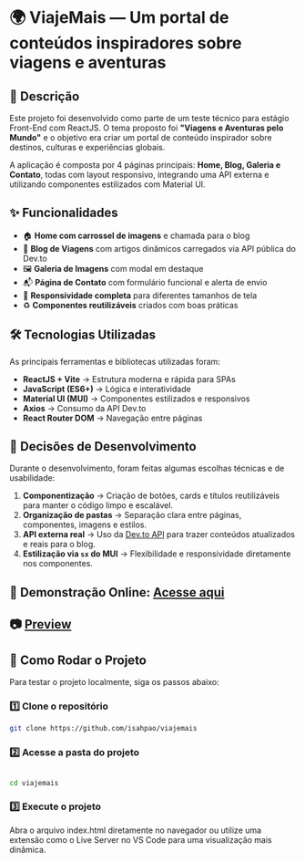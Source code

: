 # 🌍 ViajeMais — Um portal de conteúdos inspiradores sobre viagens e aventuras


## 📌 Descrição

Este projeto foi desenvolvido como parte de um teste técnico para estágio Front-End com ReactJS. O tema proposto foi **"Viagens e Aventuras pelo Mundo"** e o objetivo era criar um portal de conteúdo inspirador sobre destinos, culturas e experiências globais.

A aplicação é composta por 4 páginas principais: **Home, Blog, Galeria e Contato**, todas com layout responsivo, integrando uma API externa e utilizando componentes estilizados com Material UI.

## ✨ Funcionalidades

- 🏠 **Home com carrossel de imagens** e chamada para o blog
- 📰 **Blog de Viagens** com artigos dinâmicos carregados via API pública do Dev.to
- 🖼️ **Galeria de Imagens** com modal em destaque
- 📬 **Página de Contato** com formulário funcional e alerta de envio
- 🔁 **Responsividade completa** para diferentes tamanhos de tela
- ♻️ **Componentes reutilizáveis** criados com boas práticas

## 🛠️ Tecnologias Utilizadas

As principais ferramentas e bibliotecas utilizadas foram:

- **ReactJS + Vite** → Estrutura moderna e rápida para SPAs
- **JavaScript (ES6+)** → Lógica e interatividade
- **Material UI (MUI)** → Componentes estilizados e responsivos
- **Axios** → Consumo da API Dev.to
- **React Router DOM** → Navegação entre páginas

## 🧠 Decisões de Desenvolvimento

Durante o desenvolvimento, foram feitas algumas escolhas técnicas e de usabilidade:

1. **Componentização** → Criação de botões, cards e títulos reutilizáveis para manter o código limpo e escalável.
2. **Organização de pastas** → Separação clara entre páginas, componentes, imagens e estilos.
3. **API externa real** → Uso da [Dev.to API](https://dev.to/api) para trazer conteúdos atualizados e reais para o blog.
4. **Estilização via `sx` do MUI** → Flexibilidade e responsividade diretamente nos componentes.

## 🔗 Demonstração Online: [Acesse aqui](https://seu-link.vercel.app)  


## 📷 [Preview](https://github.com/seu-usuario/viajemais/blob/main/public/images/capa.jpg?raw=true)  


## 🚀 Como Rodar o Projeto

Para testar o projeto localmente, siga os passos abaixo:

### **1️⃣ Clone o repositório**

```bash
git clone https://github.com/isahpao/viajemais
```

### **2️⃣ Acesse a pasta do projeto**

```bash

cd viajemais

```

### **3️⃣ Execute o projeto**

Abra o arquivo index.html diretamente no navegador
ou utilize uma extensão como o Live Server no VS Code para uma visualização mais dinâmica.